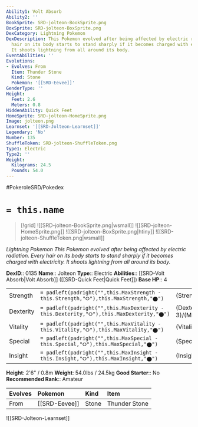 ```yaml
---
Ability1: Volt Absorb
Ability2: ''
BookSprite: SRD-jolteon-BookSprite.png
BoxSprite: SRD-jolteon-BoxSprite.png
DexCategory: Lightning Pokemon
DexDescription: This Pokemon evolved after being affected by electric radiation. Every
  hair on its body starts to stand sharply if it becomes charged with electricity.
  It shoots lightning from all around its body.
EventAbilities: ''
Evolutions:
- Evolves: From
  Item: Thunder Stone
  Kind: Stone
  Pokemon: '[[SRD-Eevee]]'
GenderType: ''
Height:
  Feet: 2.6
  Meters: 0.8
HiddenAbility: Quick Feet
HomeSprite: SRD-jolteon-HomeSprite.png
Image: jolteon.png
Learnset: '[[SRD-Jolteon-Learnset]]'
Legendary: 'No'
Number: 135
ShuffleToken: SRD-jolteon-ShuffleToken.png
Type1: Electric
Type2: ''
Weight:
  Kilograms: 24.5
  Pounds: 54.0
---
```


#PokeroleSRD/Pokedex

# `= this.name`

> [!grid]
> ![[SRD-jolteon-BookSprite.png|wsmall]]
> ![[SRD-jolteon-HomeSprite.png]]
> ![[SRD-jolteon-BoxSprite.png|htiny]]
> ![[SRD-jolteon-ShuffleToken.png|wsmall]]


*Lightning Pokemon*
*This Pokemon evolved after being affected by electric radiation. Every hair on its body starts to stand sharply if it becomes charged with electricity. It shoots lightning from all around its body.*

**DexID**:: 0135
**Name**:: Jolteon
**Type**:: Electric
**Abilities**:: [[SRD-Volt Absorb|Volt Absorb]] ([[SRD-Quick Feet|Quick Feet]])
**Base HP**:: 4

|           |                                                                                        |                                          |
| --------- | -------------------------------------------------------------------------------------- | ---------------------------------------- |
| Strength  | `= padleft(padright("",this.MaxStrength - this.Strength,"⭘"),this.MaxStrength,"⬤")`    | (Strength::2)/(MaxStrength::4)   |
| Dexterity | `= padleft(padright("",this.MaxDexterity - this.Dexterity,"⭘"),this.MaxDexterity,"⬤")` | (Dexterity:: 3)/(MaxDexterity::7) |
| Vitality  | `= padleft(padright("",this.MaxVitality - this.Vitality,"⭘"),this.MaxVitality,"⬤")`    | (Vitality::2)/(MaxVitality::4)   |
| Special   | `= padleft(padright("",this.MaxSpecial - this.Special,"⭘"),this.MaxSpecial,"⬤")`       | (Special::3)/(MaxSpecial::6)     |
| Insight   | `= padleft(padright("",this.MaxInsight - this.Insight,"⭘"),this.MaxInsight,"⬤")`       | (Insight::3)/(MaxInsight::6)     |

**Height**: 2'6" / 0.8m
**Weight**: 54.0lbs / 24.5kg
**Good Starter**:: No
**Recommended Rank**:: Amateur

| Evolves   | Pokemon       | Kind   | Item          |
|:----------|:--------------|:-------|:--------------|
| From      | [[SRD-Eevee]] | Stone  | Thunder Stone |

![[SRD-Jolteon-Learnset]]